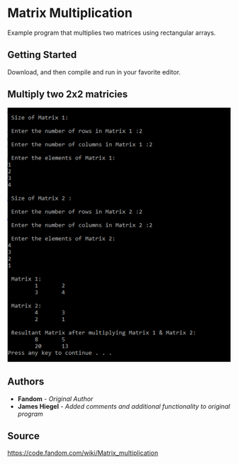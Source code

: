 # Matrix Multiplication

Example program that multiplies two matrices using rectangular arrays.

## Getting Started

Download, and then compile and run in your favorite editor.

## Multiply two 2x2 matricies
![Multiply two 2x2 matr](https://github.com/JamesHiegel/CSharp_Portfolio/blob/master/MatrixMultiplication/img/running.PNG)

## Authors

* **Fandom** - *Original Author*
* **James Hiegel** - *Added comments and additional functionality to original program*

## Source

https://code.fandom.com/wiki/Matrix_multiplication